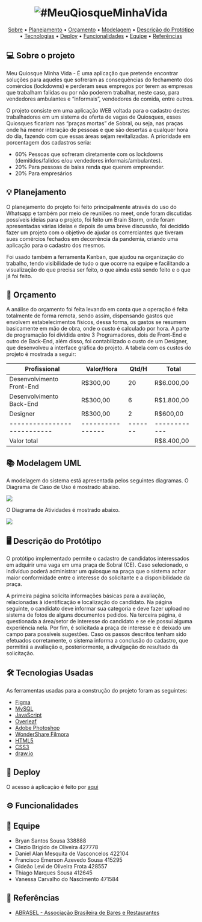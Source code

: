 </p>
<h1 align="center">
    <img alt="#MeuQiosqueMinhaVida" title="#MeuQuiosqueMinhaVida" src="./docs/bannerMQMV.png" />
</h1>

<p align="center">
 <a href="#-sobre-o-projeto">Sobre</a> •
 <a href="#-planejamento">Planejamento</a> •
 <a href="#-orçamento">Orçamento</a> • 
 <a href="#-modelagem-uml">Modelagem</a> • 
 <a href="#-prototipo">Descrição do Protótipo</a> • 
 <a href="#-tecnologias-usadas">Tecnologias</a> • 
 <a href="#-deploy">Deploy</a> • 
 <a href="#-funcionalidades">Funcionalidades</a> • 
 <a href="#-equipe">Equipe</a> • 
 <a href="#-referencias">Referências</a>
</p>

## 💻 Sobre o projeto

Meu Quiosque Minha Vida - É uma aplicação que pretende encontrar soluções para aqueles que sofreram as consequências do fechamento dos comércios (lockdowns) e perderam seus empregos por terem as empresas que trabalham falidas ou por não poderem trabalhar, neste caso, para vendedores ambulantes e “informais”, vendedores de comida, entre outros.

O projeto consiste em uma aplicação WEB voltada para o cadastro destes trabalhadores em um sistema de oferta de vagas de Quiosques, esses Quiosques ficariam nas “praças mortas” de Sobral, ou seja, nas praças onde há menor interação de pessoas e que são desertas a qualquer hora do dia, fazendo com que essas áreas sejam revitalizadas. A prioridade em porcentagem dos cadastros seria:

- 60% Pessoas que sofreram diretamente com os lockdowns (demitidos/falidos e/ou vendedores informais/ambulantes).
- 20% Para pessoas de baixa renda que querem empreender.
- 20% Para empresários

## 💡 Planejamento

O planejamento do projeto foi feito principalmente através do uso do Whatsapp e também por meio de reuniões no meet, onde foram discutidas possíveis ideias para o projeto, foi feito um Brain Storm, onde foram apresentadas várias ideias e depois de uma breve discussão, foi decidido fazer um projeto com o objetivo de ajudar os comerciantes que tiveram sues comércios fechados em decorrência da pandemia, criando uma aplicação para o cadastro dos mesmos.

Foi usado também a ferramenta Kanban, que ajudou na organização do trabalho, tendo visibilidade de tudo o que ocorre na equipe e facilitando a visualização do que precisa ser feito, o que ainda está sendo feito e o que já foi feito.

## 💸 Orçamento 

A análise do orçamento foi feita levando em conta que a operação é feita totalmente de forma remota, sendo assim, dispensando gastos que envolvem estabelecimentos físicos, dessa forma, os gastos se resumem basicamente em mão de obra, onde o custo é calculado por hora. A parte de programação foi dividida entre 3 Programadores, dois de Front-End e outro de Back-End, além disso, foi contabilizado o custo de um Designer, que desenvolveu a interface gráfica do projeto. A tabela com os custos do projeto é mostrada a seguir:



| Profissional              | Valor/Hora      | Qtd/H | Total      |
|---------------------------|-----------------|-------|------------|
| Desenvolvimento Front-End |    R$300,00     |   20  | R$6.000,00 |
| Desenvolvimento Back-End  |    R$300,00     |   6   | R$1.800,00 |
| Designer                  |    R$300,00     |   2   |  R$600,00  |
|---------------------------|---------------- |-------|------------|
| Valor total               |                 |       | R$8.400,00 |


## 📚 Modelagem UML
A modelagem do sistema está apresentada pelos seguintes diagramas. 
O Diagrama de Caso de Uso é mostrado abaixo.

![](./docs/diagrama.jpg)

O Diagrama de Atividades é mostrado abaixo.

![](./docs/actdia.jpg)



## 🖥️ Descrição do Protótipo
O protótipo implementado permite o cadastro de candidatos interessados em adquirir uma vaga em uma praça de Sobral (CE). Caso selecionado, o indivíduo poderá administrar um quiosque na praça que o sistema achar maior conformidade entre o interesse do solicitante e a disponibilidade da praça. 

A primeira página solicita informações básicas para a avaliação, relacionadas à identificação e localização do candidato. Na página seguinte, o candidato deve informar sua categoria e deve fazer upload no sistema de fotos de alguns documentos pedidos. Na terceira página, é questionada a área/setor de interesse do candidato e se ele possui alguma experiência nela. Por fim, é solicitada a praça de interesse e é deixado um campo para possíveis sugestões. Caso os passos descritos tenham sido efetuados corretamente, o sistema informa a conclusão do cadastro, que permitirá a avaliação e, posteriormente, a divulgação do resultado da solicitação. 

## 🛠 Tecnologias Usadas

As ferramentas usadas para a construção do projeto foram as seguintes:

- [Figma](https://figma.com/)
- [MySQL](https://www.mysql.com/)
- [JavaScript](https://www.javascript.com/)
- [Overleaf](https://pt.overleaf.com/)
- [Adobe Photoshop](https://www.adobe.com/br/products/photoshop.html/)
- [WonderShare Filmora](https://filmora.wondershare.net/pt-br/)
- [HTML5](https://dev.w3.org/html5/spec-LC/)
- [CSS3](https://www.w3.org/TR/2001/WD-css3-roadmap-20010523/)
- [draw.io](https://app.diagrams.net/)

## 📜 Deploy

O acesso à aplicação é feito por [aqui](https://levifrota.github.io/trabalho-eng-soft/)

## ⚙️ Funcionalidades

## 💪 Equipe

- Bryan Santos Sousa 338888
- Clezio Brigido de Oliveira 427778
- Daniel Alan Mesquita de Vasconcelos 422104
- Francisco Emerson Azevedo Sousa 415295
- Gideão Levi de Oliveira Frota 428557
- Thiago Marques Sousa 412645
- Vanessa Carvalho do Nascimento 471584

## 📝 Referências

- [ABRASEL - Associação Brasileira de Bares e Restaurantes](https://abrasel.com.br/)


